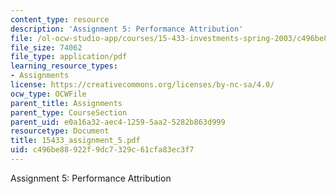 ```yaml
---
content_type: resource
description: 'Assignment 5: Performance Attribution'
file: /ol-ocw-studio-app/courses/15-433-investments-spring-2003/c496be88922f9dc7329c61cfa83ec3f7_15433_assignment_5.pdf
file_size: 74062
file_type: application/pdf
learning_resource_types:
- Assignments
license: https://creativecommons.org/licenses/by-nc-sa/4.0/
ocw_type: OCWFile
parent_title: Assignments
parent_type: CourseSection
parent_uid: e0a16a32-aec4-1259-5aa2-5282b863d999
resourcetype: Document
title: 15433_assignment_5.pdf
uid: c496be88-922f-9dc7-329c-61cfa83ec3f7
---
```

Assignment 5: Performance Attribution